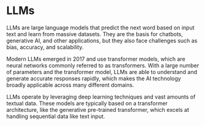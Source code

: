 # LLMs

LLMs are large language models that predict the next word based on input text and learn from massive datasets. They are the basis for chatbots, generative AI, and other applications, but they also face challenges such as bias, accuracy, and scalability.

Modern LLMs emerged in 2017 and use transformer models, which are neural networks commonly referred to as transformers. With a large number of parameters and the transformer model, LLMs are able to understand and generate accurate responses rapidly, which makes the AI technology broadly applicable across many different domains.

LLMs operate by leveraging deep learning techniques and vast amounts of textual data. These models are typically based on a transformer architecture, like the generative pre-trained transformer, which excels at handling sequential data like text input. 